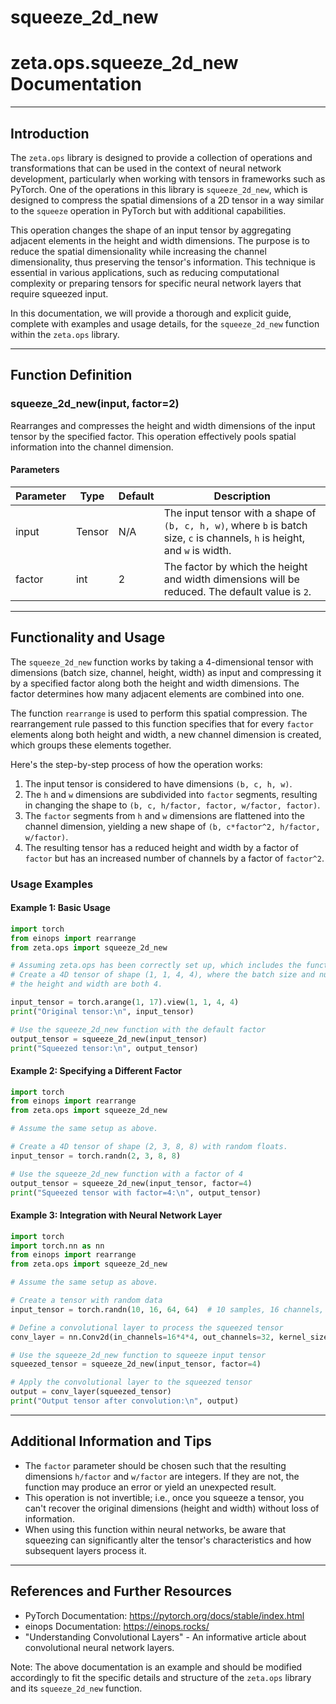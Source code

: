 # squeeze_2d_new

# zeta.ops.squeeze_2d_new Documentation

---

## Introduction

The `zeta.ops` library is designed to provide a collection of operations and transformations that can be used in the context of neural network development, particularly when working with tensors in frameworks such as PyTorch. One of the operations in this library is `squeeze_2d_new`, which is designed to compress the spatial dimensions of a 2D tensor in a way similar to the `squeeze` operation in PyTorch but with additional capabilities.

This operation changes the shape of an input tensor by aggregating adjacent elements in the height and width dimensions. The purpose is to reduce the spatial dimensionality while increasing the channel dimensionality, thus preserving the tensor's information. This technique is essential in various applications, such as reducing computational complexity or preparing tensors for specific neural network layers that require squeezed input.

In this documentation, we will provide a thorough and explicit guide, complete with examples and usage details, for the `squeeze_2d_new` function within the `zeta.ops` library.

---

## Function Definition

### squeeze_2d_new(input, factor=2)

Rearranges and compresses the height and width dimensions of the input tensor by the specified factor. This operation effectively pools spatial information into the channel dimension.

#### Parameters

| Parameter | Type       | Default | Description                                                                                              |
|-----------|------------|---------|----------------------------------------------------------------------------------------------------------|
| input     | Tensor     | N/A     | The input tensor with a shape of `(b, c, h, w)`, where `b` is batch size, `c` is channels, `h` is height, and `w` is width. |
| factor    | int        | 2       | The factor by which the height and width dimensions will be reduced. The default value is `2`.           |

---

## Functionality and Usage

The `squeeze_2d_new` function works by taking a 4-dimensional tensor with dimensions (batch size, channel, height, width) as input and compressing it by a specified factor along both the height and width dimensions. The factor determines how many adjacent elements are combined into one.

The function `rearrange` is used to perform this spatial compression. The rearrangement rule passed to this function specifies that for every `factor` elements along both height and width, a new channel dimension is created, which groups these elements together.

Here's the step-by-step process of how the operation works:

1. The input tensor is considered to have dimensions `(b, c, h, w)`.
2. The `h` and `w` dimensions are subdivided into `factor` segments, resulting in changing the shape to `(b, c, h/factor, factor, w/factor, factor)`.
3. The `factor` segments from `h` and `w` dimensions are flattened into the channel dimension, yielding a new shape of `(b, c*factor^2, h/factor, w/factor)`.
4. The resulting tensor has a reduced height and width by a factor of `factor` but has an increased number of channels by a factor of `factor^2`.

### Usage Examples

#### Example 1: Basic Usage

```python
import torch
from einops import rearrange
from zeta.ops import squeeze_2d_new

# Assuming zeta.ops has been correctly set up, which includes the function squeeze_2d_new.
# Create a 4D tensor of shape (1, 1, 4, 4), where the batch size and number of channels are both 1,
# the height and width are both 4.

input_tensor = torch.arange(1, 17).view(1, 1, 4, 4)
print("Original tensor:\n", input_tensor)

# Use the squeeze_2d_new function with the default factor
output_tensor = squeeze_2d_new(input_tensor)
print("Squeezed tensor:\n", output_tensor)
```

#### Example 2: Specifying a Different Factor

```python
import torch
from einops import rearrange
from zeta.ops import squeeze_2d_new

# Assume the same setup as above.

# Create a 4D tensor of shape (2, 3, 8, 8) with random floats.
input_tensor = torch.randn(2, 3, 8, 8)

# Use the squeeze_2d_new function with a factor of 4
output_tensor = squeeze_2d_new(input_tensor, factor=4)
print("Squeezed tensor with factor=4:\n", output_tensor)
```

#### Example 3: Integration with Neural Network Layer

```python
import torch
import torch.nn as nn
from einops import rearrange
from zeta.ops import squeeze_2d_new

# Assume the same setup as above.

# Create a tensor with random data
input_tensor = torch.randn(10, 16, 64, 64)  # 10 samples, 16 channels, 64x64 spatial size

# Define a convolutional layer to process the squeezed tensor
conv_layer = nn.Conv2d(in_channels=16*4*4, out_channels=32, kernel_size=1)  # Adjust in_channels based on the squeezing factor

# Use the squeeze_2d_new function to squeeze input tensor
squeezed_tensor = squeeze_2d_new(input_tensor, factor=4)

# Apply the convolutional layer to the squeezed tensor
output = conv_layer(squeezed_tensor)
print("Output tensor after convolution:\n", output)
```

---

## Additional Information and Tips

- The `factor` parameter should be chosen such that the resulting dimensions `h/factor` and `w/factor` are integers. If they are not, the function may produce an error or yield an unexpected result.
- This operation is not invertible; i.e., once you squeeze a tensor, you can't recover the original dimensions (height and width) without loss of information.
- When using this function within neural networks, be aware that squeezing can significantly alter the tensor's characteristics and how subsequent layers process it.

---

## References and Further Resources

- PyTorch Documentation: https://pytorch.org/docs/stable/index.html
- einops Documentation: https://einops.rocks/
- "Understanding Convolutional Layers" - An informative article about convolutional neural network layers.

Note: The above documentation is an example and should be modified accordingly to fit the specific details and structure of the `zeta.ops` library and its `squeeze_2d_new` function.
